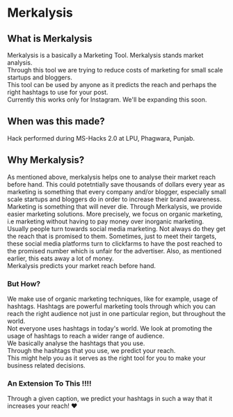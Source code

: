 # Merkalysis

## What is Merkalysis
Merkalysis is a basically a Marketing Tool. Merkalysis stands market analysis.<br>
Through this tool we are trying to reduce costs of marketing for small scale startups and bloggers.<br>
This tool can be used by anyone as it predicts the reach and perhaps the right hashtags to use for your post.<br>
Currently this works only for Instagram. We'll be expanding this soon.


## When was this made?
Hack performed during MS-Hacks 2.0 at LPU, Phagwara, Punjab.

## Why Merkalysis?
As mentioned above, merkalysis helps one to analyse their market reach before hand. This could potetntially save thousands of dollars every year as marketing is something that every company and/or blogger, especially small scale startups and bloggers do in order to increase their brand awareness.<br>
Marketing is something that will never die. Through Merkalysis, we provide easier marketing solutions. More precisely, we focus on organic marketing, i.e marketing without having to pay money over inorganic marketing.<br>
Usually people turn towards social media marketing. Not always do they get the reach that is promised to them. Sometimes, just to meet their targets, these social media platforms turn to clickfarms to have the post reached to the promised number which is unfair for the advertiser. Also, as mentioned earlier, this eats away a lot of money.<br>
Merkalysis predicts your market reach before hand.
### But How?
We make use of organic marketing techniques, like for example, usage of hashtags. Hashtags are powerful marketing tools through which you can reach the right audience not just in one particular region, but throughout the world.<br>
Not everyone uses hashtags in today's world. We look at promoting the usage of hashtags to reach a wider range of audience.<br>
We basically analyse the hashtags that you use.<br>
Through the hashtags that you use, we predict your reach.<br>
This might help you as it serves as the right tool for you to make your business related decisions.<br>
### An Extension To This !!!!
Through a given caption, we predict your hashtags in such a way that it increases your reach! :heart:





